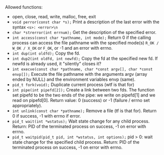 Allowed functions:
- open, close, read, write, malloc, free, exit
- `void perror(const char *s);`
  Print a description of the last error with the syntax `<s>: <error>\n`
- `char *strerror(int errnum);`
  Get the description of the specified error.
- `int access(const char *pathname, int mode);`
  Return 0 if the calling process can access the file pathname
  with the specified mode(s) `R_OK / W_OK / X_OK` or `F_OK`,
  or -1 and an error with errno.
- `int dup(int oldfd);`
  Copy the fd.
- `int dup2(int oldfd, int newfd);`
  Copy the fd at the specified new fd. If newfd is already used,
  it "silently" closes it?
- `int execve(const char *pathname, char *const argv[], char *const envp[]);`
  Execute the file pathname with the arguments argv (array ended by NULL)
  and the environment variables envp (same). 
- `pid_t fork(void);`
  Duplicate current process (wtf is that for)
- `int pipe(int pipefd[2]);`
  Create a link between two fds. The function set pipefd to be the two ends of the pipe:
  we write on pipefd[1] and we read on pipefd[0].
  Return value: 0 (success) or -1 (failure / errno set appropriately).
- `int unlink(const char *pathname);`
  Remove a file (tf is that for).
  Return 0 if success, -1 with errno if error.
- `pid_t wait(int *wstatus);`
  Wait state change for any child process.
  Return: PID of the terminated process on success, -1 on error with errno.
- `pid_t waitpid(pid_t pid, int *wstatus, int options);`
  pid > 0: wait state change for the specified child process.
  Return: PID of the terminated process on success, -1 on error with errno.

